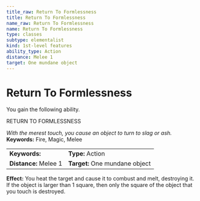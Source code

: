 ```yaml
---
title_raw: Return To Formlessness
title: Return To Formlessness
name_raw: Return To Formlessness
name: Return To Formlessness
type: classes
subtype: elementalist
kind: 1st-level features
ability_type: Action
distance: Melee 1
target: One mundane object
---
```


# Return To Formlessness

You gain the following ability.

RETURN TO FORMLESSNESS

*With the merest touch, you cause an object to turn to slag or ash.* **Keywords:** Fire, Magic, Melee

|                       |                                |
| :-------------------- | :----------------------------- |
| **Keywords:**         | **Type:** Action               |
| **Distance:** Melee 1 | **Target:** One mundane object |

**Effect:** You heat the target and cause it to combust and melt, destroying it. If the object is larger than 1 square, then only the square of the object that you touch is destroyed.
